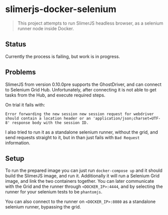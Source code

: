 slimerjs-docker-selenium
========================

> This project attempts to run SlimerJS headless browser, as a selenium runner node inside Docker.

## Status

Currently the process is failing, but work is in progress.

## Problems

SlimerJS from version 0.10.0pre supports the GhostDriver, and can connect to Selenium Grid Hub. Unfortunately, after connecting it is not able to get tasks from the Hub, and execute required steps.

On trial it fails with:

```
Error forwarding the new session new session request for webdriver should contain a location header or an 'application/json;charset=UTF-8' response body with the session ID.
```

I also tried to run it as a standalone selenium runner, without the grid, and send requests straight to it, but in than just fails with `Bad Request` information.

## Setup

To run the prepared image you can just run `docker-compose up` and it should build the SlimerJS image, and run it. Additionally it will run a Selenium Grid image, and link the two containers together. You can later communicate with the Grid and the runner through `<DOCKER_IP>:4444`, and by selecting the runner for your selenium tests to be `phantomjs`.

You can also connect to the runner on `<DOCKER_IP>:8080` as a standalone selenium runner, bypassing the grid.
